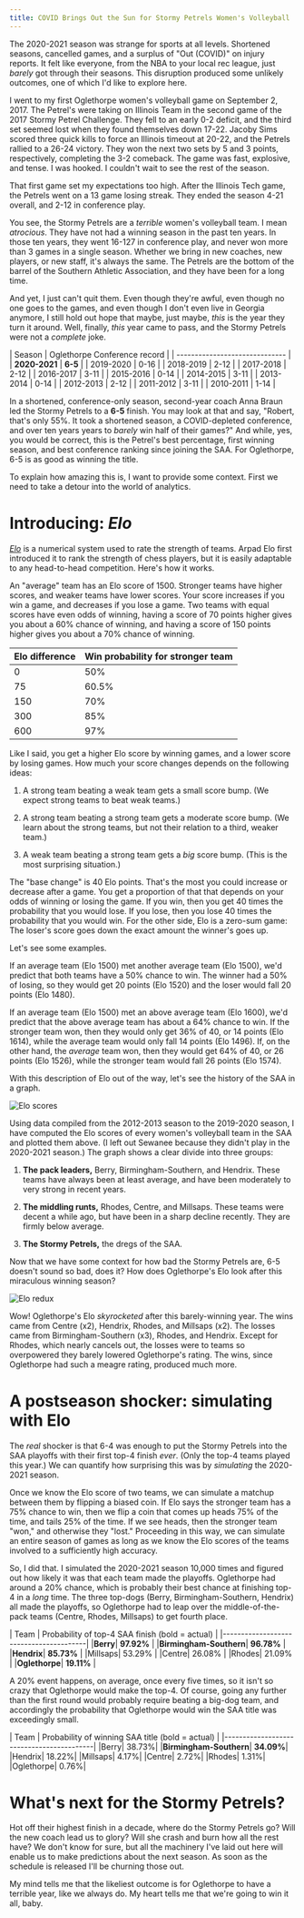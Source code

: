 ```yaml
---
title: COVID Brings Out the Sun for Stormy Petrels Women's Volleyball
---
```


The 2020-2021 season was strange for sports at all levels. Shortened seasons,
cancelled games, and a surplus of "Out (COVID)" on injury reports. It felt like
everyone, from the NBA to your local rec league, just *barely* got through
their seasons. This disruption produced some unlikely outcomes, one of which
I'd like to explore here.

I went to my first Oglethorpe women's volleyball game on September 2, 2017. The
Petrel's were taking on Illinois Team in the second game of the 2017 Stormy
Petrel Challenge. They fell to an early 0-2 deficit, and the third set seemed
lost when they found themselves down 17-22. Jacoby Sims scored three quick
kills to force an Illinois timeout at 20-22, and the Petrels rallied to a 26-24
victory. They won the next two sets by 5 and 3 points, respectively, completing
the 3-2 comeback. The game was fast, explosive, and tense. I was hooked.
I couldn't wait to see the rest of the season.

That first game set my expectations too high. After the Illinois Tech game, the
Petrels went on a 13 game losing streak. They ended the season 4-21 overall,
and 2-12 in conference play.

You see, the Stormy Petrels are a *terrible* women's volleyball team. I mean
*atrocious*. They have not had a winning season in the past ten years. In those
ten years, they went 16-127 in conference play, and never won more than 3 games
in a single season. Whether we bring in new coaches, new players, or new staff,
it's always the same. The Petrels are the bottom of the barrel of the Southern
Athletic Association, and they have been for a long time.

And yet, I just can't quit them. Even though they're awful, even though no one
goes to the games, and even though I don't even live in Georgia anymore,
I still hold out hope that maybe, just maybe, *this* is the year they turn it
around. Well, finally, *this* year came to pass, and the Stormy Petrels were
not a *complete* joke.

| Season     | Oglethorpe Conference record |
| ------------------------------ |
| **2020-2021** | **6-5** |
| 2019-2020 | 0-16 |
 | 2018-2019 | 2-12 |
 | 2017-2018 | 2-12 |
 | 2016-2017 | 3-11 |
 | 2015-2016 | 0-14 |
 | 2014-2015 | 3-11 |
 | 2013-2014 | 0-14 |
 | 2012-2013 | 2-12 |
 | 2011-2012 | 3-11 |
 | 2010-2011 | 1-14 |

In a shortened, conference-only season, second-year coach Anna Braun led the
Stormy Petrels to a **6-5** finish. You may look at that and say, "Robert,
that's only 55%. It took a shortened season, a COVID-depleted conference, and
over ten years years to *barely* win half of their games?" And while, yes, you
would be correct, this is the Petrel's best percentage, first winning season,
and best conference ranking since joining the SAA. For Oglethorpe, 6-5 is as
good as winning the title.

To explain how amazing this is, I want to provide some context. First we need
to take a detour into the world of analytics.

# Introducing: *Elo*

[*Elo*](https://en.wikipedia.org/wiki/Elo_rating_system) is a numerical system
used to rate the strength of teams. Arpad Elo first introduced it to rank the
strength of chess players, but it is easily adaptable to any head-to-head
competition. Here's how it works.

An "average" team has an Elo score of 1500. Stronger teams have higher scores,
and weaker teams have lower scores. Your score increases if you win a game, and
decreases if you lose a game. Two teams with equal scores have even odds of
winning, having a score of 70 points higher gives you about a 60% chance of
winning, and having a score of 150 points higher gives you about a 70% chance
of winning.

| Elo difference | Win probability for stronger team |
|----------------|-----------------------------------|
|0|50%|
|75|60.5%|
|150|70%|
|300|85%|
|600|97%|

Like I said, you get a higher Elo score by winning games, and a lower score by
losing games. How much your score changes depends on the following ideas:

1. A strong team beating a weak team gets a small score bump. (We expect strong
   teams to beat weak teams.)

2. A strong team beating a strong team gets a moderate score bump. (We learn
   about the strong teams, but not their relation to a third, weaker team.)

3. A weak team beating a strong team gets a *big* score bump. (This is the most
   surprising situation.)

The "base change" is 40 Elo points. That's the most you could increase or
decrease after a game. You get a proportion of that that depends on your odds
of winning or losing the game. If you win, then you get 40 times the
probability that you would lose. If you lose, then you lose 40 times the
probability that you would win. For the other side, Elo is a zero-sum game: The
loser's score goes down the exact amount the winner's goes up.

Let's see some examples.

If an average team (Elo 1500) met another average team (Elo 1500), we'd predict
that both teams have a 50% chance to win. The winner had a 50% of losing, so
they would get 20 points (Elo 1520) and the loser would fall 20 points (Elo
1480).

If an average team (Elo 1500) met an above average team (Elo 1600), we'd
predict that the above average team has about a 64% chance to win. If the
stronger team won, then they would only get 36% of 40, or 14 points (Elo 1614),
while the average team would only fall 14 points (Elo 1496). If, on the other
hand, the *average* team won, then they would get 64% of 40, or 26 points (Elo
1526), while the stronger team would fall 26 points (Elo 1574).

With this description of Elo out of the way, let's see the history of the SAA
in a graph.

![Elo scores](/images/elo.png)

Using data compiled from the 2012-2013 season to the 2019-2020 season, I have
computed the Elo scores of every women's volleyball team in the SAA and plotted
them above. (I left out Sewanee because they didn't play in the 2020-2021
season.) The graph shows a clear divide into three groups:

1. **The pack leaders,** Berry, Birmingham-Southern, and Hendrix. These teams
   have always been at least average, and have been moderately to very strong
   in recent years.

2. **The middling runts,** Rhodes, Centre, and Millsaps. These teams were
   decent a while ago, but have been in a sharp decline recently. They are
   firmly below average.

3. **The Stormy Petrels,** the dregs of the SAA.

Now that we have some context for how bad the Stormy Petrels are, 6-5 doesn't
sound so bad, does it? How does Oglethorpe's Elo look after this miraculous
winning season?

![Elo redux](/images/elo2.png)

Wow! Oglethorpe's Elo *skyrocketed* after this barely-winning year. The wins
came from Centre (x2), Hendrix, Rhodes, and Millsaps (x2). The losses came from
Birmingham-Southern (x3), Rhodes, and Hendrix. Except for Rhodes, which nearly
cancels out, the losses were to teams so overpowered they barely lowered
Oglethorpe's rating. The wins, since Oglethorpe had such a meagre rating,
produced much more.

# A postseason shocker: simulating with Elo

The *real* shocker is that 6-4 was enough to put the Stormy Petrels into the
SAA playoffs with their first top-4 finish *ever*. (Only the top-4 teams played
this year.) We can quantify how surprising this was by *simulating* the
2020-2021 season.

Once we know the Elo score of two teams, we can simulate a matchup between them
by flipping a biased coin. If Elo says the stronger team has a 75% chance to
win, then we flip a coin that comes up heads 75% of the time, and tails 25% of
the time. If we see heads, then the stronger team "won," and otherwise they
"lost." Proceeding in this way, we can simulate an entire season of games as
long as we know the Elo scores of the teams involved to a sufficiently high
accuracy.

So, I did that. I simulated the 2020-2021 season 10,000 times and figured out
how likely it was that each team made the playoffs. Oglethorpe had around a 20%
chance, which is probably their best chance at finishing top-4 in a *long*
time. The three top-dogs (Berry, Birmingham-Southern, Hendrix) all made the
playoffs, so Oglethorpe had to leap over the middle-of-the-pack teams (Centre,
Rhodes, Millsaps) to get fourth place.

| Team | Probability of top-4 SAA finish (bold = actual) |
|----------------------------------------|
|**Berry**|                  **97.92%** |
|**Birmingham-Southern**|    **96.78%** |
|**Hendrix**|                **85.73%** |
|Millsaps|               53.29% |
|Centre|                 26.08% |
|Rhodes|                 21.09% |
|**Oglethorpe**|             **19.11%** |

A 20% event happens, on average, once every five times, so it isn't so crazy
that Oglethorpe would make the top-4. Of course, going any further than the
first round would probably require beating a big-dog team, and accordingly the
probability that Oglethorpe would win the SAA title was exceedingly small.

| Team | Probability of winning SAA title (bold = actual) |
|------------------------------------------|
|Berry|                  38.73%|
|**Birmingham-Southern**|    **34.09%**|
|Hendrix|                18.22%|
|Millsaps|               4.17%|
|Centre|                 2.72%|
|Rhodes|                 1.31%|
|Oglethorpe|             0.76%|

# What's next for the Stormy Petrels?

Hot off their highest finish in a decade, where do the Stormy Petrels go? Will
the new coach lead us to glory? Will she crash and burn how all the rest have?
We don't know for sure, but all the machinery I've laid out here will enable us
to make predictions about the next season. As soon as the schedule is released
I'll be churning those out.

My mind tells me that the likeliest outcome is for Oglethorpe to have
a terrible year, like we always do. My heart tells me that we're going to win
it all, baby.
